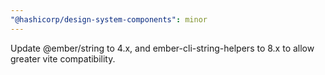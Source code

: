 ```yaml
---
"@hashicorp/design-system-components": minor
---
```


Update @ember/string to 4.x, and ember-cli-string-helpers to 8.x to allow greater vite compatibility.
